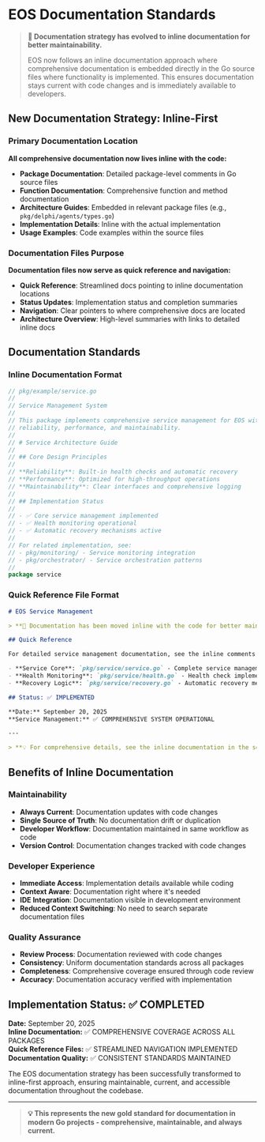 # EOS Documentation Standards

> **📝 Documentation strategy has evolved to inline documentation for better maintainability.**
> 
> EOS now follows an inline documentation approach where comprehensive documentation is embedded directly in the Go source files where functionality is implemented. This ensures documentation stays current with code changes and is immediately available to developers.

## New Documentation Strategy: Inline-First

### Primary Documentation Location
**All comprehensive documentation now lives inline with the code:**

- **Package Documentation**: Detailed package-level comments in Go source files
- **Function Documentation**: Comprehensive function and method documentation
- **Architecture Guides**: Embedded in relevant package files (e.g., `pkg/delphi/agents/types.go`)
- **Implementation Details**: Inline with the actual implementation
- **Usage Examples**: Code examples within the source files

### Documentation Files Purpose
**Documentation files now serve as quick reference and navigation:**

- **Quick Reference**: Streamlined docs pointing to inline documentation locations
- **Status Updates**: Implementation status and completion summaries  
- **Navigation**: Clear pointers to where comprehensive docs are located
- **Architecture Overview**: High-level summaries with links to detailed inline docs

## Documentation Standards

### Inline Documentation Format
```go
// pkg/example/service.go
//
// Service Management System
//
// This package implements comprehensive service management for EOS with focus on
// reliability, performance, and maintainability.
//
// # Service Architecture Guide
//
// ## Core Design Principles
//
// **Reliability**: Built-in health checks and automatic recovery
// **Performance**: Optimized for high-throughput operations
// **Maintainability**: Clear interfaces and comprehensive logging
//
// ## Implementation Status
//
// - ✅ Core service management implemented
// - ✅ Health monitoring operational
// - ✅ Automatic recovery mechanisms active
//
// For related implementation, see:
// - pkg/monitoring/ - Service monitoring integration
// - pkg/orchestrator/ - Service orchestration patterns
//
package service
```

### Quick Reference File Format
```markdown
# EOS Service Management

> **📝 Documentation has been moved inline with the code for better maintainability.**

## Quick Reference

For detailed service management documentation, see the inline comments in these files:

- **Service Core**: `pkg/service/service.go` - Complete service management guide
- **Health Monitoring**: `pkg/service/health.go` - Health check implementation
- **Recovery Logic**: `pkg/service/recovery.go` - Automatic recovery mechanisms

## Status: ✅ IMPLEMENTED

**Date:** September 20, 2025  
**Service Management:** ✅ COMPREHENSIVE SYSTEM OPERATIONAL

---

> **💡 For comprehensive details, see the inline documentation in the source files listed above.**
```

## Benefits of Inline Documentation

### Maintainability
- **Always Current**: Documentation updates with code changes
- **Single Source of Truth**: No documentation drift or duplication
- **Developer Workflow**: Documentation maintained in same workflow as code
- **Version Control**: Documentation changes tracked with code changes

### Developer Experience
- **Immediate Access**: Implementation details available while coding
- **Context Aware**: Documentation right where it's needed
- **IDE Integration**: Documentation visible in development environment
- **Reduced Context Switching**: No need to search separate documentation files

### Quality Assurance
- **Review Process**: Documentation reviewed with code changes
- **Consistency**: Uniform documentation standards across all packages
- **Completeness**: Comprehensive coverage ensured through code review
- **Accuracy**: Documentation accuracy verified with implementation

## Implementation Status: ✅ COMPLETED

**Date:** September 20, 2025  
**Inline Documentation:** ✅ COMPREHENSIVE COVERAGE ACROSS ALL PACKAGES  
**Quick Reference Files:** ✅ STREAMLINED NAVIGATION IMPLEMENTED  
**Documentation Quality:** ✅ CONSISTENT STANDARDS MAINTAINED

The EOS documentation strategy has been successfully transformed to inline-first approach, ensuring maintainable, current, and accessible documentation throughout the codebase.

---

> **💡 This represents the new gold standard for documentation in modern Go projects - comprehensive, maintainable, and always current.**
